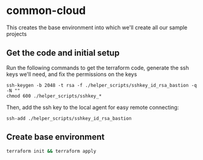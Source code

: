 # common-cloud
This creates the base environment into which we'll create all our sample projects

## Get the code and initial setup

Run the following commands to get the terraform code, generate the ssh keys we'll need, and fix the permissions on the keys

```
ssh-keygen -b 2048 -t rsa -f ./helper_scripts/sshkey_id_rsa_bastion -q -N ""
chmod 600 ./helper_scripts/sshkey_*
```

Then, add the ssh key to the local agent for easy remote connecting:
```
ssh-add ./helper_scripts/sshkey_id_rsa_bastion
```

## Create base environment

```bash
terraform init && terraform apply
```